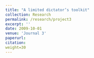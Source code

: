```yaml
---
title: "A limited dictator’s toolkit"
collection: Research
permalink: /research/project3
excerpt: ''
date: 2009-10-01
venue: 'Journal 3'
paperurl: 
citation:
weight=30
---
```


